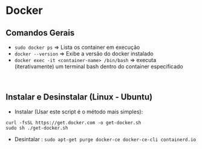 # Docker

## Comandos Gerais
- ` sudo docker ps ` => Lista os container em execução
- `docker --version` => Exibe a versão do docker instalado
- `docker exec -it <container-name> /bin/bash` => executa (iterativamente) um terminal bash dentro do container especificado

<br>

## Instalar e Desinstalar (Linux - Ubuntu)
- Instalar (Usar este script é o método mais simples):
```
curl -fsSL https://get.docker.com -o get-docker.sh
sudo sh ./get-docker.sh
```
- Desintalar : `sudo apt-get purge docker-ce docker-ce-cli containerd.io`